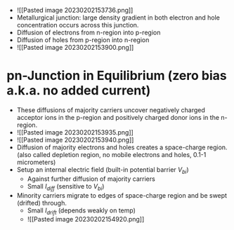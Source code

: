 - ![[Pasted image 20230202153736.png]]
- Metallurgical junction: large density gradient in both electron and hole concentration occurs across this junction.
- Diffusion of electrons from n-region into p-region
- Diffusion of holes from p-region into n-region
- ![[Pasted image 20230202153900.png]]
# pn-Junction in Equilibrium (zero bias a.k.a. no added current)
- These diffusions of majority carriers uncover negatively charged acceptor ions in the p-region and positively charged donor ions in the n-region.
- ![[Pasted image 20230202153935.png]]
- ![[Pasted image 20230202153940.png]]
- Diffusion of majority electrons and holes creates a space-charge region. (also called depletion region, no mobile electrons and holes, 0.1-1 micrometers)
- Setup an internal electric field (built-in potential barrier $V_{bi}$)
	- Against further diffusion of majority carriers
	- Small $I_{diff}$ (sensitive to $V_{bi}$)
- Minority carriers migrate to edges of space-charge region and be swept (drifted) through.
	- Small $I_{drift}$ (depends weakly on temp)
	- ![[Pasted image 20230202154920.png]]